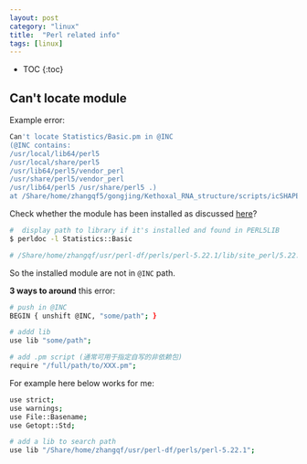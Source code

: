 ```yaml
---
layout: post
category: "linux"
title:  "Perl related info"
tags: [linux]
---
```


- TOC
{:toc}

## Can't locate module

Example error:

```bash
Can't locate Statistics/Basic.pm in @INC 
(@INC contains: 
/usr/local/lib64/perl5 
/usr/local/share/perl5 
/usr/lib64/perl5/vendor_perl 
/usr/share/perl5/vendor_perl 
/usr/lib64/perl5 /usr/share/perl5 .) 
at /Share/home/zhangqf5/gongjing/Kethoxal_RNA_structure/scripts/icSHAPE-master/scripts/correlationRT.pl line 8.
```

Check whether the module has been installed as discussed [here](https://stackoverflow.com/questions/12320543/perl-library-path)?

```bash
#  display path to library if it's installed and found in PERL5LIB
$ perldoc -l Statistics::Basic

# /Share/home/zhangqf/usr/perl-df/perls/perl-5.22.1/lib/site_perl/5.22.1/Statistics/Basic.pod
```

So the installed module are not in `@INC` path.

**3 ways to around** this error:

```bash
# push in @INC
BEGIN { unshift @INC, "some/path"; }

# addd lib
use lib "some/path";

# add .pm script (通常可用于指定自写的非依赖包)
require "/full/path/to/XXX.pm";
```

For example here below works for me:

```bash
use strict;
use warnings;
use File::Basename;
use Getopt::Std;

# add a lib to search path
use lib "/Share/home/zhangqf/usr/perl-df/perls/perl-5.22.1";
```